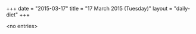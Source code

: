 +++
date = "2015-03-17"
title = "17 March 2015 (Tuesday)"
layout = "daily-diet"
+++


\<no entries\>
